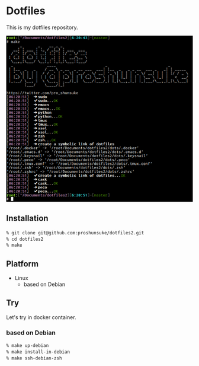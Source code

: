 # Dotfiles

This is my dotfiles repository.

![image](./public/imgs/image.png)

## Installation

```sh
% git clone git@github.com:proshunsuke/dotfiles2.git 
% cd dotfiles2
% make
```

## Platform

* Linux
  * based on Debian

## Try

Let's try in docker container.

### based on Debian

```sh
% make up-debian
% make install-in-debian
% make ssh-debian-zsh
```

